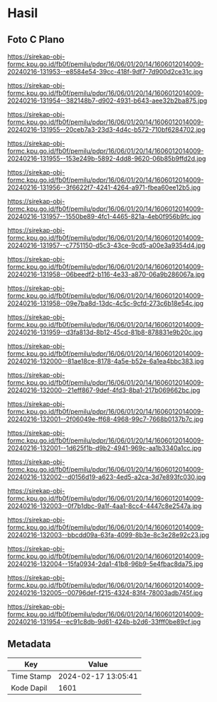 # Hasil

## Foto C Plano

https://sirekap-obj-formc.kpu.go.id/fb0f/pemilu/pdpr/16/06/01/20/14/1606012014009-20240216-131953--e8584e54-39cc-418f-9df7-7d900d2ce31c.jpg

https://sirekap-obj-formc.kpu.go.id/fb0f/pemilu/pdpr/16/06/01/20/14/1606012014009-20240216-131954--382148b7-d902-4931-b643-aee32b2ba875.jpg

https://sirekap-obj-formc.kpu.go.id/fb0f/pemilu/pdpr/16/06/01/20/14/1606012014009-20240216-131955--20ceb7a3-23d3-4d4c-b572-710bf6284702.jpg

https://sirekap-obj-formc.kpu.go.id/fb0f/pemilu/pdpr/16/06/01/20/14/1606012014009-20240216-131955--153e249b-5892-4dd8-9620-06b85b9ffd2d.jpg

https://sirekap-obj-formc.kpu.go.id/fb0f/pemilu/pdpr/16/06/01/20/14/1606012014009-20240216-131956--3f6622f7-4241-4264-a971-fbea60ee12b5.jpg

https://sirekap-obj-formc.kpu.go.id/fb0f/pemilu/pdpr/16/06/01/20/14/1606012014009-20240216-131957--1550be89-4fc1-4465-821a-4eb0f956b9fc.jpg

https://sirekap-obj-formc.kpu.go.id/fb0f/pemilu/pdpr/16/06/01/20/14/1606012014009-20240216-131957--c7751150-d5c3-43ce-9cd5-a00e3a9354d4.jpg

https://sirekap-obj-formc.kpu.go.id/fb0f/pemilu/pdpr/16/06/01/20/14/1606012014009-20240216-131958--06beedf2-b116-4e33-a870-06a9b286067a.jpg

https://sirekap-obj-formc.kpu.go.id/fb0f/pemilu/pdpr/16/06/01/20/14/1606012014009-20240216-131958--09e7ba8d-13dc-4c5c-9cfd-273c6b18e54c.jpg

https://sirekap-obj-formc.kpu.go.id/fb0f/pemilu/pdpr/16/06/01/20/14/1606012014009-20240216-131959--d3fa813d-8b12-45cd-81b8-878831e9b20c.jpg

https://sirekap-obj-formc.kpu.go.id/fb0f/pemilu/pdpr/16/06/01/20/14/1606012014009-20240216-132000--81ae18ce-8178-4a5e-b52e-6a1ea4bbc383.jpg

https://sirekap-obj-formc.kpu.go.id/fb0f/pemilu/pdpr/16/06/01/20/14/1606012014009-20240216-132000--21eff867-9def-4fd3-8ba1-217b069662bc.jpg

https://sirekap-obj-formc.kpu.go.id/fb0f/pemilu/pdpr/16/06/01/20/14/1606012014009-20240216-132001--2f06049e-ff68-4968-99c7-7668b0137b7c.jpg

https://sirekap-obj-formc.kpu.go.id/fb0f/pemilu/pdpr/16/06/01/20/14/1606012014009-20240216-132001--1d625f1b-d9b2-4941-969c-aa1b3340a1cc.jpg

https://sirekap-obj-formc.kpu.go.id/fb0f/pemilu/pdpr/16/06/01/20/14/1606012014009-20240216-132002--d0156d19-a623-4ed5-a2ca-3d7e893fc030.jpg

https://sirekap-obj-formc.kpu.go.id/fb0f/pemilu/pdpr/16/06/01/20/14/1606012014009-20240216-132003--0f7b1dbc-9a1f-4aa1-8cc4-4447c8e2547a.jpg

https://sirekap-obj-formc.kpu.go.id/fb0f/pemilu/pdpr/16/06/01/20/14/1606012014009-20240216-132003--bbcdd09a-63fa-4099-8b3e-8c3e28e92c23.jpg

https://sirekap-obj-formc.kpu.go.id/fb0f/pemilu/pdpr/16/06/01/20/14/1606012014009-20240216-132004--15fa0934-2da1-41b8-96b9-5e4fbac8da75.jpg

https://sirekap-obj-formc.kpu.go.id/fb0f/pemilu/pdpr/16/06/01/20/14/1606012014009-20240216-132005--00796def-f215-4324-83f4-78003adb745f.jpg

https://sirekap-obj-formc.kpu.go.id/fb0f/pemilu/pdpr/16/06/01/20/14/1606012014009-20240216-131954--ec91c8db-9d61-424b-b2d6-33fff0be89cf.jpg


## Metadata

| Key        | Value               |
| ---------- | ------------------- |
| Time Stamp | 2024-02-17 13:05:41 |
| Kode Dapil | 1601                |



